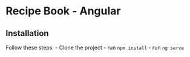 # Recipe Book - Angular

## Installation
Follow these steps:
    - Clone the project
    - run ```npm install```
    - run ```ng serve```